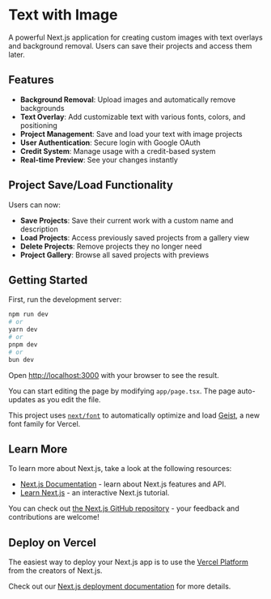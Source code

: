 # Text with Image

A powerful Next.js application for creating custom images with text overlays and background removal. Users can save their projects and access them later.

## Features

- **Background Removal**: Upload images and automatically remove backgrounds
- **Text Overlay**: Add customizable text with various fonts, colors, and positioning
- **Project Management**: Save and load your text with image projects
- **User Authentication**: Secure login with Google OAuth
- **Credit System**: Manage usage with a credit-based system
- **Real-time Preview**: See your changes instantly

## Project Save/Load Functionality

Users can now:

- **Save Projects**: Save their current work with a custom name and description
- **Load Projects**: Access previously saved projects from a gallery view
- **Delete Projects**: Remove projects they no longer need
- **Project Gallery**: Browse all saved projects with previews

## Getting Started

First, run the development server:

```bash
npm run dev
# or
yarn dev
# or
pnpm dev
# or
bun dev
```

Open [http://localhost:3000](http://localhost:3000) with your browser to see the result.

You can start editing the page by modifying `app/page.tsx`. The page auto-updates as you edit the file.

This project uses [`next/font`](https://nextjs.org/docs/app/building-your-application/optimizing/fonts) to automatically optimize and load [Geist](https://vercel.com/font), a new font family for Vercel.

## Learn More

To learn more about Next.js, take a look at the following resources:

- [Next.js Documentation](https://nextjs.org/docs) - learn about Next.js features and API.
- [Learn Next.js](https://nextjs.org/learn) - an interactive Next.js tutorial.

You can check out [the Next.js GitHub repository](https://github.com/vercel/next.js) - your feedback and contributions are welcome!

## Deploy on Vercel

The easiest way to deploy your Next.js app is to use the [Vercel Platform](https://vercel.com/new?utm_medium=default-template&filter=next.js&utm_source=create-next-app&utm_campaign=create-next-app-readme) from the creators of Next.js.

Check out our [Next.js deployment documentation](https://nextjs.org/docs/app/building-your-application/deploying) for more details.

